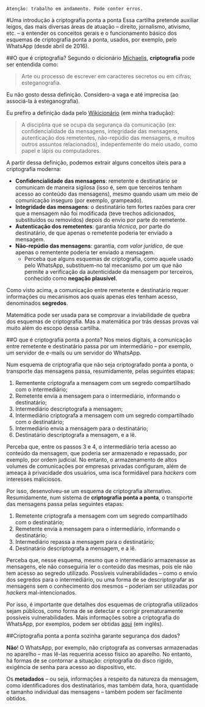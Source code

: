     Atenção: trabalho em andamento. Pode conter erros.

#Uma introdução à criptografia ponta a ponta
Essa cartilha pretende auxiliar leigos, das mais diversas áreas de atuação – direito, jornalismo, ativismo, etc. – a entender os conceitos gerais e o funcionamento básico dos esquemas de criptografia ponta a ponta, usados, por exemplo, pelo WhatsApp (desde abril de 2016).

##O que é criptografia?
Segundo o dicionário [Michaelis](http://michaelis.uol.com.br/busca?r=0&f=0&t=0&palavra=criptografia), **criptografia** pode ser entendida como:
> Arte ou processo de escrever em caracteres secretos ou em cifras; esteganografia.

Eu não gosto dessa definição. Considero-a vaga e até imprecisa (ao associá-la à esteganografia).

Eu prefiro a definição dada pelo [Wikicionário](https://en.wiktionary.org/wiki/cryptography) (em minha tradução):
> A disciplina que se ocupa da segurança da comunicação (ex: confidencialidade da mensagens, integridade das mensagens, autenticação dos remetentes, não-repúdio das mensagens, e muitos outros assuntos relacionados), indepentemente do meio usado, como papel e lápis ou computadores.

A partir dessa definição, podemos extrair alguns conceitos úteis para a criptografia moderna:
* **Confidencialidade das mensagens**: remetente e destinatário se comunicam de maneira sigilosa (isso é, sem que terceiros tenham acesso ao conteúdo das mensagens), mesmo quando usam um meio de comunicação inseguro (por exemplo, grampeado).
* **Integridade das mensagens**: o destinatário tem fortes razões para crer que a mensagem não foi modificada (teve trechos adicionados, substituídos ou removidos) depois do envio por parte do remetente.
* **Autenticação dos remetentes**: garantia *técnica*, por parte do destinatário, de que apenas o remetente poderia ter enviado a mensagem.
* **Não-repúdio das mensagens**: garantia, *com valor jurídico*, de que apenas o rementente poderia ter enviado a mensagem.
  * Perceba que alguns esquemas de criptografia, como aquele usado pelo WhatsApp, substituem-no tal mecanismo por um que não permite a verificação da autenticidade da mensagem por terceiros, conhecido como **negação plausível**.

Como visto acima, a comunicação entre remetente e destinatário requer informações ou mecanismos aos quais apenas eles tenham acesso, denominados **segredos**.

Matemática pode ser usada para se comprovar a inviabilidade de quebra dos esquemas de criptografia. Mas a matemática por trás dessas provas vai muito além do escopo dessa cartilha.

##O que é criptografia ponta a ponta?
Nos meios digitais, a comunicação entre remetente e destinatário passa por um intermediário – por exemplo, um servidor de e-mails ou um servidor do WhatsApp.

Num esquema de criptografia que não seja criptografado ponta a ponta, o transporte das mensagens passa, resumidamente, pelas seguintes etapas:

1. Rementente criptografa a mensagem com um segredo compartilhado com o intermediário;
2. Remetente envia a mensagem para o intermediário, informando o destinatário;
3. Intermediário descriptografa a mensagem;
4. Intermediário criptografa a mensagem com um segredo compartilhado com o destinatário;
5. Intermediário envia a mensagem para o destinatário;
6. Destinatário descriptografa a mensagem, e a lê.
 
Perceba que, entre os passos 3 e 4, o intermediário teria acesso ao conteúdo da mensagem, que poderia ser armazenado e repassado, por exemplo, por ordem judicial. No entanto, o armazenamento de altos volumes de comunicações por empresas privadas configuram, além de ameaça à privacidade dos usuários, uma isca formidável para *hackers* com interesses maliciosos.

Por isso, desenvolveu-se um esquema de criptografia alternativo. Resumidamente, num sistema de **criptografia ponta a ponta**, o transporte das mensagens passa pelas seguintes etapas:

1. Remetente criptografa a mensagem com um segredo compartilhado com o destinatário;
2. Remetente envia a mensagem para o intermediário, informando o destinatário;
3. Intermediário repassa a mensagem para o destinatário;
4. Destinatário descriptografa a mensagem, e a lê.

Perceba que, nesse esquema, mesmo que o intermediário armazenasse as mensagens, ele não conseguiria ler o conteúdo das mesmas, pois ele não tem acesso ao segredo utilizado. Possíveis vulnerabilidades – como o envio dos segredos para o intermediário, ou uma forma de se descriptografar as mensagens sem o conhecimento dos mesmos – poderiam ser utilizadas por *hackers* mal-intencionados.

Por isso, é importante que detalhes dos esquemas de criptografia utilizados sejam públicos, como forma de se detectar e corrigir prematuramente possíveis vulnerabilidades. Mais informações sobre a criptografia do WhatsApp, por exemplos, podem ser obtidas [aqui](https://www.whatsapp.com/security/WhatsApp-Security-Whitepaper.pdf) (em inglês).

##Criptografia ponta a ponta sozinha garante segurança dos dados?

**Não**! O WhatsApp, por exemplo, não criptografa as conversas armazenadas no aparelho – mas lê-las requeriria acesso físico ao aparelho. No entanto, há formas de se contornar a situação: criptografia do disco rígido, exigência de senha para acesso ao dispositivo, etc.

Os **metadados** – ou seja, informações a respeito da natureza da mensagem, como identificadores dos destinatários, mas também data, hora, quantidade e tamanho individual das mensagens – também podem ser facilmente obtidos.
